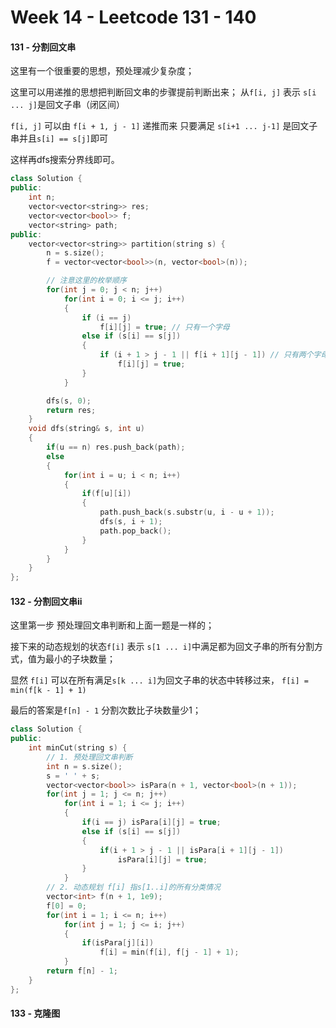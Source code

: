 <!--
 * @Description: 
 * @Versions: 
 * @Author: Vernon Cui
 * @Github: https://github.com/vernon97
 * @Date: 2020-12-18 23:49:16
 * @LastEditors: Vernon Cui
 * @LastEditTime: 2020-12-19 20:51:35
 * @FilePath: /.leetcode/Users/vernon/Leetcode-notes/week14.md
-->
# Week 14 - Leetcode 131 - 140

#### 131 - 分割回文串

这里有一个很重要的思想，预处理减少复杂度；

这里可以用递推的思想把判断回文串的步骤提前判断出来；
从`f[i, j]` 表示 `s[i ... j]`是回文子串（闭区间）

`f[i, j]` 可以由 `f[i + 1, j - 1]` 递推而来 只要满足 `s[i+1 ... j-1]` 是回文子串并且`s[i] == s[j]`即可

这样再dfs搜索分界线即可。

```cpp
class Solution {
public:
    int n;
    vector<vector<string>> res;
    vector<vector<bool>> f;
    vector<string> path;
public:
    vector<vector<string>> partition(string s) {
        n = s.size();
        f = vector<vector<bool>>(n, vector<bool>(n));

        // 注意这里的枚举顺序
        for(int j = 0; j < n; j++)
            for(int i = 0; i <= j; i++)
            {
                if (i == j)
                    f[i][j] = true; // 只有一个字母 
                else if (s[i] == s[j])
                {
                    if (i + 1 > j - 1 || f[i + 1][j - 1]) // 只有两个字母 或者 f[i+1][j-1]为true
                        f[i][j] = true;
                }
            }

        dfs(s, 0);
        return res;
    }
    void dfs(string& s, int u)
    {
        if(u == n) res.push_back(path);
        else
        {
            for(int i = u; i < n; i++)
            {
                if(f[u][i])
                {
                    path.push_back(s.substr(u, i - u + 1));
                    dfs(s, i + 1);
                    path.pop_back();
                }
            }
        }
    }
};
```

#### 132 - 分割回文串ii

这里第一步 预处理回文串判断和上面一题是一样的；

接下来的动态规划的状态`f[i]` 表示 `s[1 ... i]`中满足都为回文子串的所有分割方式，值为最小的子块数量；

显然 `f[i]` 可以在所有满足`s[k ... i]`为回文子串的状态中转移过来， `f[i] = min(f[k - 1] + 1)`

最后的答案是`f[n] - 1` 分割次数比子块数量少1；

```cpp
class Solution {
public:
    int minCut(string s) {
        // 1. 预处理回文串判断
        int n = s.size();
        s = ' ' + s;
        vector<vector<bool>> isPara(n + 1, vector<bool>(n + 1));
        for(int j = 1; j <= n; j++)
            for(int i = 1; i <= j; i++)
            {
                if(i == j) isPara[i][j] = true;
                else if (s[i] == s[j])
                {
                    if(i + 1 > j - 1 || isPara[i + 1][j - 1])
                        isPara[i][j] = true;
                }
            }
        // 2. 动态规划 f[i] 指s[1..i]的所有分类情况
        vector<int> f(n + 1, 1e9);
        f[0] = 0;
        for(int i = 1; i <= n; i++)
            for(int j = 1; j <= i; j++)
            {
                if(isPara[j][i])
                    f[i] = min(f[i], f[j - 1] + 1);
            }
        return f[n] - 1;
    }
};
```

#### 133 - 克隆图

